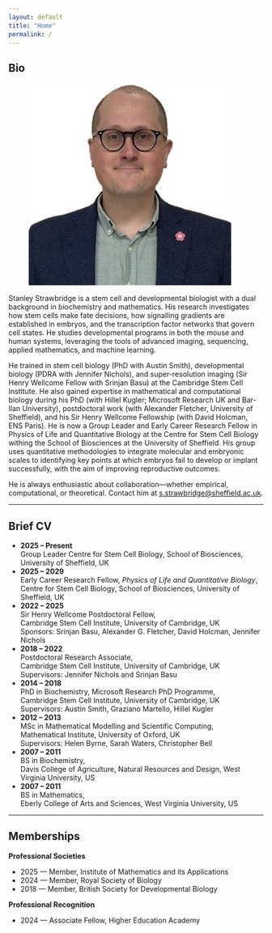 ```yaml
---
layout: default
title: "Home"
permalink: /
---
```


## Bio

<figure> <img src="/assets/images/people/stanley_strawbridge.jpg" class="people-photo" /> </figure>

Stanley Strawbridge is a stem cell and developmental biologist with a dual background in biochemistry and mathematics.
His research investigates how stem cells make fate decisions, how signalling gradients are established in embryos, and the transcription factor networks that govern cell states.
He studies developmental programs in both the mouse and human systems, leveraging the tools of advanced imaging, sequencing, applied mathematics, and machine learning.

He trained in stem cell biology (PhD with Austin Smith), developmental biology (PDRA with Jennifer Nichols), and super-resolution imaging (Sir Henry Wellcome Fellow with Srinjan Basu) at the Cambridge Stem Cell Institute.
He also gained expertise in mathematical and computational biology during his PhD (with Hillel Kugler; Microsoft Research UK and Bar-Ilan University), postdoctoral work (with Alexander Fletcher, University of Sheffield), and his Sir Henry Wellcome Fellowship (with David Holcman, ENS Paris).
He is now a Group Leader and Early Career Research Fellow in Physics of Life and Quantitative Biology at the Centre for Stem Cell Biology withing the School of Biosciences at the University of Sheffield.
His group uses quantitative methodologies to integrate molecular and embryonic scales to identifying key points at which embryos fail to develop or implant successfully, with the aim of improving reproductive outcomes.

He is always enthusiastic about collaboration—whether empirical, computational, or theoretical.
Contact him at s.strawbridge@sheffield.ac.uk.

---

## Brief CV

- **2025 – Present**  
  Group Leader
  Centre for Stem Cell Biology, School of Biosciences, University of Sheffield, UK
- **2025 – 2029**  
  Early Career Research Fellow, *Physics of Life and Quantitative Biology*,  
  Centre for Stem Cell Biology, School of Biosciences, University of Sheffield, UK
- **2022 – 2025**  
  Sir Henry Wellcome Postdoctoral Fellow,  
  Cambridge Stem Cell Institute, University of Cambridge, UK  
  Sponsors: Srinjan Basu, Alexander G. Fletcher, David Holcman, Jennifer Nichols
- **2018 – 2022**  
  Postdoctoral Research Associate,  
  Cambridge Stem Cell Institute, University of Cambridge, UK  
  Supervisors: Jennifer Nichols and Srinjan Basu
- **2014 – 2018**  
  PhD in Biochemistry, Microsoft Research PhD Programme,  
  Cambridge Stem Cell Institute, University of Cambridge, UK  
  Supervisors: Austin Smith, Graziano Martello, Hillel Kugler
- **2012 – 2013**  
  MSc in Mathematical Modelling and Scientific Computing,  
  Mathematical Institute, University of Oxford, UK  
  Supervisors: Helen Byrne, Sarah Waters, Christopher Bell
- **2007 – 2011**  
  BS in Biochemistry,  
  Davis College of Agriculture, Natural Resources and Design, West Virginia University, US
- **2007 – 2011**  
  BS in Mathematics,  
  Eberly College of Arts and Sciences, West Virginia University, US

---

## Memberships

**Professional Societies**  
- 2025 — Member, Institute of Mathematics and its Applications
- 2024 — Member, Royal Society of Biology
- 2018 — Member, British Society for Developmental Biology

**Professional Recognition**  
- 2024 — Associate Fellow, Higher Education Academy
